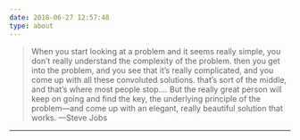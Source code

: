 ```yaml
---
date: 2018-06-27 12:57:48
type: about
---
```


<blockquote class="blockquote-center">
When you start looking at a problem and it seems really simple, you don’t really understand the complexity of the problem. then you get into the problem, and you see that it’s really complicated, and you come up with all these convoluted solutions. that’s sort of the middle, and that’s where most people stop…. But the really great person will keep on going and find the key, the underlying principle of the problem—and come up with an elegant, really beautiful solution that works.
—Steve Jobs
</blockquote>

----------------------------------------